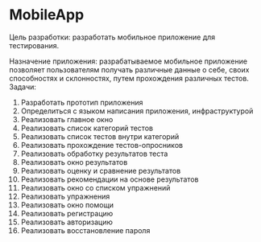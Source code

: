 # MobileApp

Цель разработки: разработать мобильное приложение для тестирования. 

Назначение приложения: разрабатываемое мобильное приложение позволяет пользователям получать различные данные о себе, своих способностях и склонностях, путем прохождения различных тестов.
Задачи: 
1.	Разработать прототип приложения
2.	Определиться с языком написания приложения, инфраструктурой
3.	Реализовать главное окно
4.	Реализовать список категорий тестов
5.	Реализовать список тестов внутри категорий
6.	Реализовать прохождение тестов-опросников 
7.	Реализовать обработку результатов теста
8.	Реализовать окно результатов 
9.	Реализовать оценку и сравнение результатов
10.	Реализовать рекомендации на основе результатов
11.	Реализовать окно со списком упражнений 
12.	Реализовать упражнения
13.	Реализовать окно помощи
14.	Реализовать регистрацию
15.	Реализовать авторизацию
16.	Реализовать восстановление пароля
